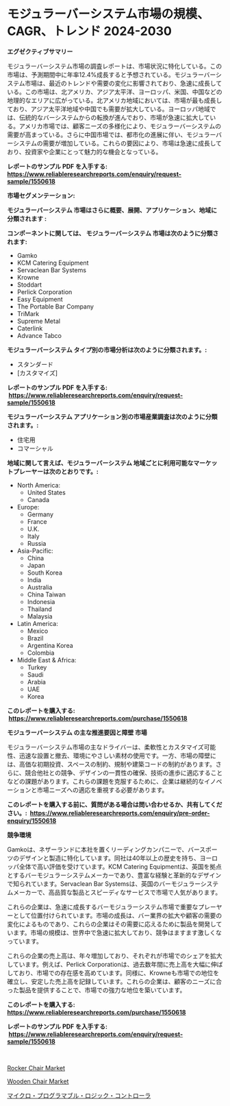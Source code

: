 <p><h1>モジュラーバーシステム市場の規模、CAGR、トレンド 2024-2030</h1></p><p><strong>エグゼクティブサマリー</strong></p>
<p><p>モジュラーバーシステム市場の調査レポートは、市場状況に特化している。この市場は、予測期間中に年率12.4%成長すると予想されている。モジュラーバーシステム市場は、最近のトレンドや需要の変化に影響されており、急速に成長している。この市場は、北アメリカ、アジア太平洋、ヨーロッパ、米国、中国などの地理的なエリアに広がっている。北アメリカ地域においては、市場が最も成長しており、アジア太平洋地域や中国でも需要が拡大している。ヨーロッパ地域では、伝統的なバーシステムからの転換が進んでおり、市場が急速に拡大している。アメリカ市場では、顧客ニーズの多様化により、モジュラーバーシステムの需要が高まっている。さらに中国市場では、都市化の進展に伴い、モジュラーバーシステムの需要が増加している。これらの要因により、市場は急速に成長しており、投資家や企業にとって魅力的な機会となっている。</p></p>
<p><strong>レポートのサンプル PDF を入手する: <a href="https://www.reliableresearchreports.com/enquiry/request-sample/1550618">https://www.reliableresearchreports.com/enquiry/request-sample/1550618</a></strong></p>
<p><strong>市場セグメンテーション:</strong></p>
<p><strong> モジュラーバーシステム 市場はさらに概要、展開、アプリケーション、地域に分類されます :</strong></p>
<p><strong>コンポーネントに関しては、 モジュラーバーシステム 市場は次のように分類されます: &nbsp;</strong></p>
<p><ul><li>Gamko</li><li>KCM Catering Equipment</li><li>Servaclean Bar Systems</li><li>Krowne</li><li>Stoddart</li><li>Perlick Corporation</li><li>Easy Equipment</li><li>The Portable Bar Company</li><li>TriMark</li><li>Supreme Metal</li><li>Caterlink</li><li>Advance Tabco</li></ul></p>
<p><strong> モジュラーバーシステム タイプ別の市場分析は次のように分類されます。:</strong></p>
<p><ul><li>スタンダード</li><li>[カスタマイズ]</li></ul></p>
<p><strong>レポートのサンプル PDF を入手する: &nbsp;<a href="https://www.reliableresearchreports.com/enquiry/request-sample/1550618">https://www.reliableresearchreports.com/enquiry/request-sample/1550618</a></strong></p>
<p><strong> モジュラーバーシステム アプリケーション別の市場産業調査は次のように分類されます。:</strong></p>
<p><ul><li>住宅用</li><li>コマーシャル</li></ul></p>
<p><strong>地域に関して言えば、モジュラーバーシステム 地域ごとに利用可能なマーケットプレーヤーは次のとおりです。:</strong></p>
<p><ul>
    <li>
        North America:
        <ul>
            <li>United States</li>
            <li>Canada</li>
        </ul>
    </li>
    <li>
        Europe:
        <ul>
            <li>Germany</li>
            <li>France</li>
            <li>U.K.</li>
            <li>Italy</li>
            <li>Russia</li>
        </ul>
    </li>
    <li>
        Asia-Pacific:
        <ul>
            <li>China</li>
            <li>Japan</li>
            <li>South Korea</li>
            <li>India</li>
            <li>Australia</li>
            <li>China Taiwan</li>
            <li>Indonesia</li>
            <li>Thailand</li>
            <li>Malaysia</li>
        </ul>
    </li>
    <li>
        Latin America:
        <ul>
            <li>Mexico</li>
            <li>Brazil</li>
            <li>Argentina Korea</li>
            <li>Colombia</li>
        </ul>
    </li>
    <li>
        Middle East & Africa:
        <ul>
            <li>Turkey</li>
            <li>Saudi</li>
            <li>Arabia</li>
            <li>UAE</li>
            <li>Korea</li>
        </ul>
    </li>
    </ul></p>
<p><strong>このレポートを購入する: &nbsp;<a href="https://www.reliableresearchreports.com/purchase/1550618">https://www.reliableresearchreports.com/purchase/1550618</a></strong></p>
<p><strong>モジュラーバーシステム の主な推進要因と障壁 市場</strong></p>
<p><p>モジュラーバーシステム市場の主なドライバーは、柔軟性とカスタマイズ可能性、迅速な設置と撤去、環境にやさしい素材の使用です。一方、市場の障壁には、高価な初期投資、スペースの制約、規制や建築コードの制約があります。さらに、競合他社との競争、デザインの一貫性の確保、技術の進歩に適応することなどの課題があります。これらの課題を克服するために、企業は継続的なイノベーションと市場ニーズへの適応を重視する必要があります。</p></p>
<p><strong>このレポートを購入する前に、質問がある場合は問い合わせるか、共有してください。:&nbsp; <a href="https://www.reliableresearchreports.com/enquiry/pre-order-enquiry/1550618">https://www.reliableresearchreports.com/enquiry/pre-order-enquiry/1550618</a></strong></p>
<p><strong>競争環境</strong></p>
<p><p>Gamkoは、ネザーランドに本社を置くリーディングカンパニーで、バースポーツのデザインと製造に特化しています。同社は40年以上の歴史を持ち、ヨーロッパ全体で高い評価を受けています。KCM Catering Equipmentは、英国を拠点とするバーモジュラーシステムメーカーであり、豊富な経験と革新的なデザインで知られています。Servaclean Bar Systemsは、英国のバーモジュラーシステムメーカーで、高品質な製品とスピーディなサービスで市場で人気があります。</p><p>これらの企業は、急速に成長するバーモジュラーシステム市場で重要なプレーヤーとして位置付けられています。市場の成長は、バー業界の拡大や顧客の需要の変化によるものであり、これらの企業はその需要に応えるために製品を開発しています。市場の規模は、世界中で急速に拡大しており、競争はますます激しくなっています。</p><p>これらの企業の売上高は、年々増加しており、それぞれが市場でのシェアを拡大しています。例えば、Perlick Corporationは、過去数年間に売上高を大幅に伸ばしており、市場での存在感を高めています。同様に、Krowneも市場での地位を確立し、安定した売上高を記録しています。これらの企業は、顧客のニーズに合った製品を提供することで、市場での強力な地位を築いています。</p></p>
<p><strong>このレポートを購入する: &nbsp; <a href="https://www.reliableresearchreports.com/purchase/1550618">https://www.reliableresearchreports.com/purchase/1550618</a></strong></p>
<p><strong>レポートのサンプル PDF を入手する: &nbsp;<a href="https://www.reliableresearchreports.com/enquiry/request-sample/1550618">https://www.reliableresearchreports.com/enquiry/request-sample/1550618</a></strong><strong></strong></p>
<p>&nbsp;</p>
<p><p><a href="https://github.com/pgtimber/Market-Research-Report-List-1/blob/main/rocker-chair-market.md">Rocker Chair Market</a></p><p><a href="https://github.com/lataunyatinikmelvin59ilbd0dv/Market-Research-Report-List-1/blob/main/wooden-chair-market.md">Wooden Chair Market</a></p><p><a href="https://medium.com/@valeridd446677/%E3%83%9E%E3%82%A4%E3%82%AF%E3%83%AD%E3%83%97%E3%83%AD%E3%82%B0%E3%83%A9%E3%83%9E%E3%83%96%E3%83%AB%E3%83%AD%E3%82%B8%E3%83%83%E3%82%AF%E3%82%B3%E3%83%B3%E3%83%88%E3%83%AD%E3%83%BC%E3%83%A9%E5%B8%82%E5%A0%B4-%E5%B8%82%E5%A0%B4cagr-%E5%B8%82%E5%A0%B4%E3%83%88%E3%83%AC%E3%83%B3%E3%83%89-%E6%88%90%E9%95%B7%E6%88%A6%E7%95%A5%E3%81%AB%E9%96%A2%E3%81%99%E3%82%8B%E6%B4%9E%E5%AF%9F-c996f0693a08">マイクロ・プログラマブル・ロジック・コントローラ</a></p></p>